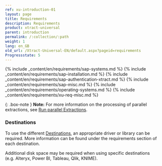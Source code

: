 ```yaml
---
ref: xu-introduction-01
layout: page
title: Requirements
description: Requirements
product: xtract-universal
parent: introduction
permalink: /:collection/:path
weight: 1
lang: en_GB
old_url: /Xtract-Universal-EN/default.aspx?pageid=requirements
Progressstate: 5
---
```



{% include _content/en/requirements/sap-systems.md %}
{% include _content/en/requirements/sap-installation.md %}
{% include _content/en/requirements/sap-authentication-xtract.md %}
{% include _content/en/requirements/sap-misc.md %}
{% include _content/en/requirements/operating-systems.md %}
{% include _content/en/requirements/xu-req-misc.md %}

{: .box-note }
**Note:** For more information on the processing of parallel extractions, see [Run parallel Extractions](../execute-and-automate-extractions#run-parallel-extractions).

### Destinations
To use the different [Destinations](../destinations), an appropriate driver or library can be required. 
More information can be found under the requirements section of each destination.

Additional disk space may be required when using specific destinations (e.g. Alteryx, Power BI, Tableau, Qlik, KNIME).
